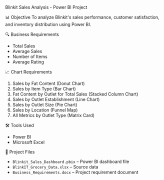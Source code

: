 Blinkit Sales Analysis - Power BI Project

📊 Objective
To analyze Blinkit's sales performance, customer satisfaction, and inventory distribution using Power BI.

🔍 Business Requirements
- Total Sales
- Average Sales
- Number of Items
- Average Rating

📈 Chart Requirements
1. Sales by Fat Content (Donut Chart)
2. Sales by Item Type (Bar Chart)
3. Fat Content by Outlet for Total Sales (Stacked Column Chart)
4. Sales by Outlet Establishment (Line Chart)
5. Sales by Outlet Size (Pie Chart)
6. Sales by Location (Funnel Map)
7. All Metrics by Outlet Type (Matrix Card)

🛠️ Tools Used
- Power BI
- Microsoft Excel

📂 Project Files
- `Blinkit_Sales_Dashboard.pbix` – Power BI dashboard file
- `BlinkIT_Grocery_Data.xlsx` – Source data
- `Business_Requirements.docx` – Project requirement document